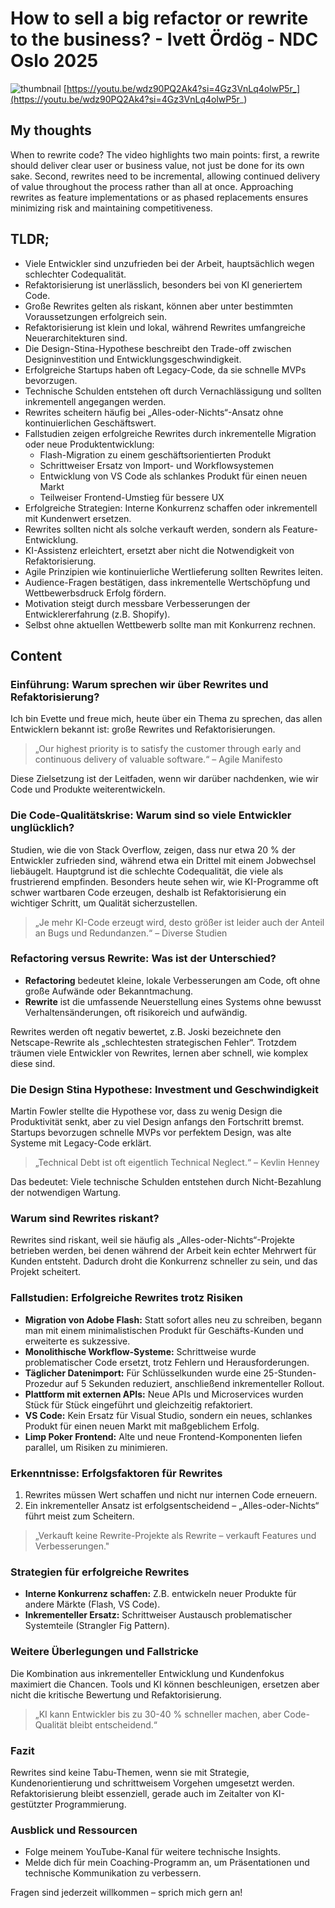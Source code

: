 # How to sell a big refactor or rewrite to the business? - Ivett Ördög - NDC Oslo 2025
![thumbnail](https://i.ytimg.com/vi/wdz90PQ2Ak4/maxresdefault.jpg)
[https://youtu.be/wdz90PQ2Ak4?si=4Gz3VnLq4olwP5r_](https://youtu.be/wdz90PQ2Ak4?si=4Gz3VnLq4olwP5r_)

## My thoughts

When to rewrite code? The video highlights two main points: first, a rewrite should deliver clear user or business value, not just be done for its own sake. Second, rewrites need to be incremental, allowing continued delivery of value throughout the process rather than all at once. Approaching rewrites as feature implementations or as phased replacements ensures minimizing risk and maintaining competitiveness.

## TLDR;
- Viele Entwickler sind unzufrieden bei der Arbeit, hauptsächlich wegen schlechter Codequalität.
- Refaktorisierung ist unerlässlich, besonders bei von KI generiertem Code.
- Große Rewrites gelten als riskant, können aber unter bestimmten Voraussetzungen erfolgreich sein.
- Refaktorisierung ist klein und lokal, während Rewrites umfangreiche Neuerarchitekturen sind.
- Die Design-Stina-Hypothese beschreibt den Trade-off zwischen Designinvestition und Entwicklungsgeschwindigkeit.
- Erfolgreiche Startups haben oft Legacy-Code, da sie schnelle MVPs bevorzugen.
- Technische Schulden entstehen oft durch Vernachlässigung und sollten inkrementell angegangen werden.
- Rewrites scheitern häufig bei „Alles-oder-Nichts“-Ansatz ohne kontinuierlichen Geschäftswert.
- Fallstudien zeigen erfolgreiche Rewrites durch inkrementelle Migration oder neue Produktentwicklung:
  - Flash-Migration zu einem geschäftsorientierten Produkt
  - Schrittweiser Ersatz von Import- und Workflowsystemen
  - Entwicklung von VS Code als schlankes Produkt für einen neuen Markt
  - Teilweiser Frontend-Umstieg für bessere UX
- Erfolgreiche Strategien: Interne Konkurrenz schaffen oder inkrementell mit Kundenwert ersetzen.
- Rewrites sollten nicht als solche verkauft werden, sondern als Feature-Entwicklung.
- KI-Assistenz erleichtert, ersetzt aber nicht die Notwendigkeit von Refaktorisierung.
- Agile Prinzipien wie kontinuierliche Wertlieferung sollten Rewrites leiten.
- Audience-Fragen bestätigen, dass inkrementelle Wertschöpfung und Wettbewerbsdruck Erfolg fördern.
- Motivation steigt durch messbare Verbesserungen der Entwicklererfahrung (z.B. Shopify).
- Selbst ohne aktuellen Wettbewerb sollte man mit Konkurrenz rechnen.




## Content

### Einführung: Warum sprechen wir über Rewrites und Refaktorisierung?
Ich bin Evette und freue mich, heute über ein Thema zu sprechen, das allen Entwicklern bekannt ist: große Rewrites und Refaktorisierungen.

> „Our highest priority is to satisfy the customer through early and continuous delivery of valuable software.“ – Agile Manifesto

Diese Zielsetzung ist der Leitfaden, wenn wir darüber nachdenken, wie wir Code und Produkte weiterentwickeln.

### Die Code-Qualitätskrise: Warum sind so viele Entwickler unglücklich?
Studien, wie die von Stack Overflow, zeigen, dass nur etwa 20 % der Entwickler zufrieden sind, während etwa ein Drittel mit einem Jobwechsel liebäugelt. Hauptgrund ist die schlechte Codequalität, die viele als frustrierend empfinden. Besonders heute sehen wir, wie KI-Programme oft schwer wartbaren Code erzeugen, deshalb ist Refaktorisierung ein wichtiger Schritt, um Qualität sicherzustellen.

> „Je mehr KI-Code erzeugt wird, desto größer ist leider auch der Anteil an Bugs und Redundanzen.“ – Diverse Studien

### Refactoring versus Rewrite: Was ist der Unterschied?
- **Refactoring** bedeutet kleine, lokale Verbesserungen am Code, oft ohne große Aufwände oder Bekanntmachung.
- **Rewrite** ist die umfassende Neuerstellung eines Systems ohne bewusst Verhaltensänderungen, oft risikoreich und aufwändig.

Rewrites werden oft negativ bewertet, z.B. Joski bezeichnete den Netscape-Rewrite als „schlechtesten strategischen Fehler“. Trotzdem träumen viele Entwickler von Rewrites, lernen aber schnell, wie komplex diese sind.

### Die Design Stina Hypothese: Investment und Geschwindigkeit
Martin Fowler stellte die Hypothese vor, dass zu wenig Design die Produktivität senkt, aber zu viel Design anfangs den Fortschritt bremst. Startups bevorzugen schnelle MVPs vor perfektem Design, was alte Systeme mit Legacy-Code erklärt.

> „Technical Debt ist oft eigentlich Technical Neglect.“ – Kevlin Henney

Das bedeutet: Viele technische Schulden entstehen durch Nicht-Bezahlung der notwendigen Wartung.

### Warum sind Rewrites riskant?
Rewrites sind riskant, weil sie häufig als „Alles-oder-Nichts“-Projekte betrieben werden, bei denen während der Arbeit kein echter Mehrwert für Kunden entsteht. Dadurch droht die Konkurrenz schneller zu sein, und das Projekt scheitert.

### Fallstudien: Erfolgreiche Rewrites trotz Risiken
- **Migration von Adobe Flash:** Statt sofort alles neu zu schreiben, begann man mit einem minimalistischen Produkt für Geschäfts-Kunden und erweiterte es sukzessive.
- **Monolithische Workflow-Systeme:** Schrittweise wurde problematischer Code ersetzt, trotz Fehlern und Herausforderungen.
- **Täglicher Datenimport:** Für Schlüsselkunden wurde eine 25-Stunden-Prozedur auf 5 Sekunden reduziert, anschließend inkrementeller Rollout.
- **Plattform mit externen APIs:** Neue APIs und Microservices wurden Stück für Stück eingeführt und gleichzeitig refaktoriert.
- **VS Code:** Kein Ersatz für Visual Studio, sondern ein neues, schlankes Produkt für einen neuen Markt mit maßgeblichem Erfolg.
- **Limp Poker Frontend:** Alte und neue Frontend-Komponenten liefen parallel, um Risiken zu minimieren.

### Erkenntnisse: Erfolgsfaktoren für Rewrites
1. Rewrites müssen Wert schaffen und nicht nur internen Code erneuern.
2. Ein inkrementeller Ansatz ist erfolgsentscheidend – „Alles-oder-Nichts“ führt meist zum Scheitern.

> „Verkauft keine Rewrite-Projekte als Rewrite – verkauft Features und Verbesserungen." 

### Strategien für erfolgreiche Rewrites
- **Interne Konkurrenz schaffen:** Z.B. entwickeln neuer Produkte für andere Märkte (Flash, VS Code).
- **Inkrementeller Ersatz:** Schrittweiser Austausch problematischer Systemteile (Strangler Fig Pattern).

### Weitere Überlegungen und Fallstricke
Die Kombination aus inkrementeller Entwicklung und Kundenfokus maximiert die Chancen. Tools und KI können beschleunigen, ersetzen aber nicht die kritische Bewertung und Refaktorisierung.

> „KI kann Entwickler bis zu 30-40 % schneller machen, aber Code-Qualität bleibt entscheidend.“

### Fazit
Rewrites sind keine Tabu-Themen, wenn sie mit Strategie, Kundenorientierung und schrittweisem Vorgehen umgesetzt werden. Refaktorisierung bleibt essenziell, gerade auch im Zeitalter von KI-gestützter Programmierung.

### Ausblick und Ressourcen
- Folge meinem YouTube-Kanal für weitere technische Insights.
- Melde dich für mein Coaching-Programm an, um Präsentationen und technische Kommunikation zu verbessern.

Fragen sind jederzeit willkommen – sprich mich gern an!
